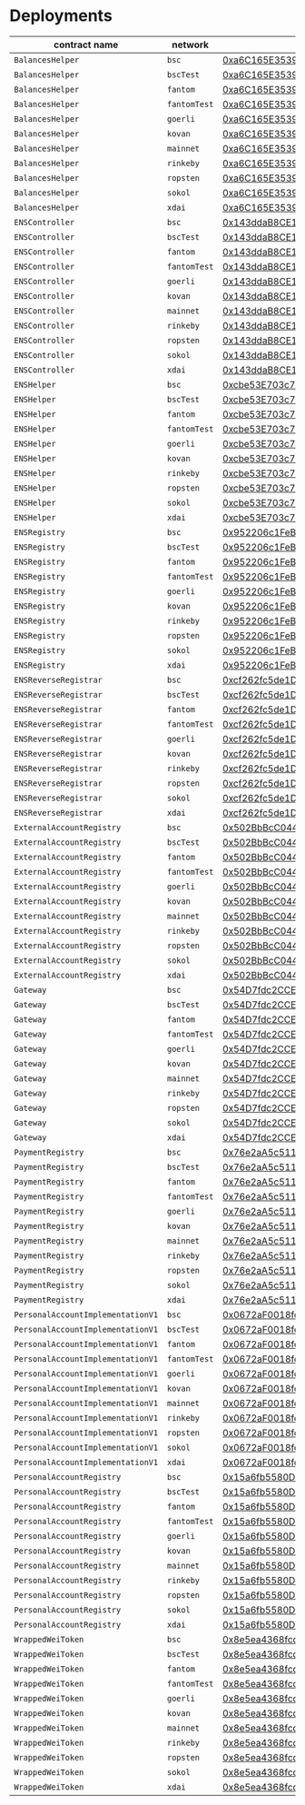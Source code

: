 # Deployments

| contract name | network | contract address | transaction hash |  
| --- | --- | --- |  --- | 
| `BalancesHelper` | `bsc` | [0xa6C165E3539A2bE6d55e2935EC9979D8C850A21b](https://bscscan.com/address/0xa6c165e3539a2be6d55e2935ec9979d8c850a21b) | [0x1f1dbd617b90f1927a93e17cd6020edaf65c172639197868bf908ad40d36de3e](https://bscscan.com/tx/0x1f1dbd617b90f1927a93e17cd6020edaf65c172639197868bf908ad40d36de3e) | 
| `BalancesHelper` | `bscTest` | [0xa6C165E3539A2bE6d55e2935EC9979D8C850A21b](https://testnet.bscscan.com/address/0xa6c165e3539a2be6d55e2935ec9979d8c850a21b) | [0xc699efba845c83cbe9c5f3f50816cd16e1d21486ff4c39ff494f1745d5071cd0](https://testnet.bscscan.com/tx/0xc699efba845c83cbe9c5f3f50816cd16e1d21486ff4c39ff494f1745d5071cd0) | 
| `BalancesHelper` | `fantom` | [0xa6C165E3539A2bE6d55e2935EC9979D8C850A21b](https://ftmscan.com/address/0xa6c165e3539a2be6d55e2935ec9979d8c850a21b) | [0x1646ebaef42d1391e14e8ac3cbfed75f7bfc2e6a8cd7cedd6120ad8619f5cf1c](https://ftmscan.com/tx/0x1646ebaef42d1391e14e8ac3cbfed75f7bfc2e6a8cd7cedd6120ad8619f5cf1c) | 
| `BalancesHelper` | `fantomTest` | [0xa6C165E3539A2bE6d55e2935EC9979D8C850A21b](https://explorer.testnet.fantom.network/address/0xa6c165e3539a2be6d55e2935ec9979d8c850a21b) | [0x5f84bfcc0b049d79ec05bdab40e895a3a1647747632e4dfa8f4f5817eeffd7bf](https://explorer.testnet.fantom.network/transactions/0x5f84bfcc0b049d79ec05bdab40e895a3a1647747632e4dfa8f4f5817eeffd7bf) | 
| `BalancesHelper` | `goerli` | [0xa6C165E3539A2bE6d55e2935EC9979D8C850A21b](https://goerli.etherscan.io/address/0xa6c165e3539a2be6d55e2935ec9979d8c850a21b) | [0x3b5305b384cc88759fa0f39fcb92b1f3a8b63575d6938e2314c9328816d47749](https://goerli.etherscan.io/tx/0x3b5305b384cc88759fa0f39fcb92b1f3a8b63575d6938e2314c9328816d47749) | 
| `BalancesHelper` | `kovan` | [0xa6C165E3539A2bE6d55e2935EC9979D8C850A21b](https://kovan.etherscan.io/address/0xa6c165e3539a2be6d55e2935ec9979d8c850a21b) | [0x8fad9960cefedbf0baeed8ef2dbaa42602a6d3f1b2135cb9e5f9b798a49fbcb8](https://kovan.etherscan.io/tx/0x8fad9960cefedbf0baeed8ef2dbaa42602a6d3f1b2135cb9e5f9b798a49fbcb8) | 
| `BalancesHelper` | `mainnet` | [0xa6C165E3539A2bE6d55e2935EC9979D8C850A21b](https://etherscan.io/address/0xa6c165e3539a2be6d55e2935ec9979d8c850a21b) | [0xf2e7114faf41eb9d50b18e3c9e7337830f04fa26b6103062e87efda0d306fb02](https://etherscan.io/tx/0xf2e7114faf41eb9d50b18e3c9e7337830f04fa26b6103062e87efda0d306fb02) | 
| `BalancesHelper` | `rinkeby` | [0xa6C165E3539A2bE6d55e2935EC9979D8C850A21b](https://rinkeby.etherscan.io/address/0xa6c165e3539a2be6d55e2935ec9979d8c850a21b) | [0x2fc1619cd245addbd5391d365c76ebce93c130b24ac25769f49c9bdd91b5f699](https://rinkeby.etherscan.io/tx/0x2fc1619cd245addbd5391d365c76ebce93c130b24ac25769f49c9bdd91b5f699) | 
| `BalancesHelper` | `ropsten` | [0xa6C165E3539A2bE6d55e2935EC9979D8C850A21b](https://ropsten.etherscan.io/address/0xa6c165e3539a2be6d55e2935ec9979d8c850a21b) | [0x0ff28726e8173ae913fa236d4024703238a28a63379ca04d2f6b0cd2b8bfee58](https://ropsten.etherscan.io/tx/0x0ff28726e8173ae913fa236d4024703238a28a63379ca04d2f6b0cd2b8bfee58) | 
| `BalancesHelper` | `sokol` | [0xa6C165E3539A2bE6d55e2935EC9979D8C850A21b](https://blockscout.com/poa/sokol/address/0xa6c165e3539a2be6d55e2935ec9979d8c850a21b) | [0x8784853e714a1867e053a3a44d1dec67e2e0c5e140f4a849e00ba408c293367e](https://blockscout.com/poa/sokol/tx/0x8784853e714a1867e053a3a44d1dec67e2e0c5e140f4a849e00ba408c293367e) | 
| `BalancesHelper` | `xdai` | [0xa6C165E3539A2bE6d55e2935EC9979D8C850A21b](https://blockscout.com/poa/xdai/address/0xa6c165e3539a2be6d55e2935ec9979d8c850a21b) | [0x7211518878e9f135f810a22a39b32d9f448bdeaa1654b782e78f61258282d57d](https://blockscout.com/poa/xdai/tx/0x7211518878e9f135f810a22a39b32d9f448bdeaa1654b782e78f61258282d57d) | 
| `ENSController` | `bsc` | [0x143ddaB8CE178DBD2F8D0062AC2bEfcA64572C41](https://bscscan.com/address/0x143ddab8ce178dbd2f8d0062ac2befca64572c41) | [0x04e0361b48813fbf106e500b6452e281f7aa2a716a79b618e667f3e4f484f2ca](https://bscscan.com/tx/0x04e0361b48813fbf106e500b6452e281f7aa2a716a79b618e667f3e4f484f2ca) | 
| `ENSController` | `bscTest` | [0x143ddaB8CE178DBD2F8D0062AC2bEfcA64572C41](https://testnet.bscscan.com/address/0x143ddab8ce178dbd2f8d0062ac2befca64572c41) | [0x3fd0ccee5be6c88cda0ae89720892ff16abef03951471f560e455cae02259b88](https://testnet.bscscan.com/tx/0x3fd0ccee5be6c88cda0ae89720892ff16abef03951471f560e455cae02259b88) | 
| `ENSController` | `fantom` | [0x143ddaB8CE178DBD2F8D0062AC2bEfcA64572C41](https://ftmscan.com/address/0x143ddab8ce178dbd2f8d0062ac2befca64572c41) | [0x75daff8983cec31865fd021ecbf7b4272b8fb24ef0f0bbc90f5e57865a3077a1](https://ftmscan.com/tx/0x75daff8983cec31865fd021ecbf7b4272b8fb24ef0f0bbc90f5e57865a3077a1) | 
| `ENSController` | `fantomTest` | [0x143ddaB8CE178DBD2F8D0062AC2bEfcA64572C41](https://explorer.testnet.fantom.network/address/0x143ddab8ce178dbd2f8d0062ac2befca64572c41) | [0x0860cc2bb440d6d96831f3a37c35ebb60bd35fb26e020e34b605737939c8b91a](https://explorer.testnet.fantom.network/transactions/0x0860cc2bb440d6d96831f3a37c35ebb60bd35fb26e020e34b605737939c8b91a) | 
| `ENSController` | `goerli` | [0x143ddaB8CE178DBD2F8D0062AC2bEfcA64572C41](https://goerli.etherscan.io/address/0x143ddab8ce178dbd2f8d0062ac2befca64572c41) | [0x1f5ef903da0cbe46c4092959e2e9e487b1b27d5bf7760d6c68798a1de82ac4ed](https://goerli.etherscan.io/tx/0x1f5ef903da0cbe46c4092959e2e9e487b1b27d5bf7760d6c68798a1de82ac4ed) | 
| `ENSController` | `kovan` | [0x143ddaB8CE178DBD2F8D0062AC2bEfcA64572C41](https://kovan.etherscan.io/address/0x143ddab8ce178dbd2f8d0062ac2befca64572c41) | [0xb19d76853204c175774a76f96cef4c3fe9ca222954990e0b63538497cc961beb](https://kovan.etherscan.io/tx/0xb19d76853204c175774a76f96cef4c3fe9ca222954990e0b63538497cc961beb) | 
| `ENSController` | `mainnet` | [0x143ddaB8CE178DBD2F8D0062AC2bEfcA64572C41](https://etherscan.io/address/0x143ddab8ce178dbd2f8d0062ac2befca64572c41) | [0xb59a40fc79f01e77d90ac34b39aedcb1e7024e06326adbbd22f8fe295eb8d8c4](https://etherscan.io/tx/0xb59a40fc79f01e77d90ac34b39aedcb1e7024e06326adbbd22f8fe295eb8d8c4) | 
| `ENSController` | `rinkeby` | [0x143ddaB8CE178DBD2F8D0062AC2bEfcA64572C41](https://rinkeby.etherscan.io/address/0x143ddab8ce178dbd2f8d0062ac2befca64572c41) | [0xd0048a89012fb4f7575a8245d10613a3e09deea6adcbe7e1715b1239b5a7849a](https://rinkeby.etherscan.io/tx/0xd0048a89012fb4f7575a8245d10613a3e09deea6adcbe7e1715b1239b5a7849a) | 
| `ENSController` | `ropsten` | [0x143ddaB8CE178DBD2F8D0062AC2bEfcA64572C41](https://ropsten.etherscan.io/address/0x143ddab8ce178dbd2f8d0062ac2befca64572c41) | [0xd05a04e524954ae6b0186107192b293e89af13d8501f948b899a4f8e2f8c732b](https://ropsten.etherscan.io/tx/0xd05a04e524954ae6b0186107192b293e89af13d8501f948b899a4f8e2f8c732b) | 
| `ENSController` | `sokol` | [0x143ddaB8CE178DBD2F8D0062AC2bEfcA64572C41](https://blockscout.com/poa/sokol/address/0x143ddab8ce178dbd2f8d0062ac2befca64572c41) | [0x6b43572ba1ed2ce6eca7f5a44de2bf81d0b1669835229c6afac223a44ade9ba7](https://blockscout.com/poa/sokol/tx/0x6b43572ba1ed2ce6eca7f5a44de2bf81d0b1669835229c6afac223a44ade9ba7) | 
| `ENSController` | `xdai` | [0x143ddaB8CE178DBD2F8D0062AC2bEfcA64572C41](https://blockscout.com/poa/xdai/address/0x143ddab8ce178dbd2f8d0062ac2befca64572c41) | [0xb044f7858e5f7704a41692d6b7e0a6b8d1a348900eb0b0df27e39a270ba32b86](https://blockscout.com/poa/xdai/tx/0xb044f7858e5f7704a41692d6b7e0a6b8d1a348900eb0b0df27e39a270ba32b86) | 
| `ENSHelper` | `bsc` | [0xcbe53E703c7e35CC5c74710b1B7C4fA5eD616b67](https://bscscan.com/address/0xcbe53e703c7e35cc5c74710b1b7c4fa5ed616b67) | [0xea18a01b5858e0d5b23bf4890213fdb04202b89867dc974d7e8ded904be0aa2e](https://bscscan.com/tx/0xea18a01b5858e0d5b23bf4890213fdb04202b89867dc974d7e8ded904be0aa2e) | 
| `ENSHelper` | `bscTest` | [0xcbe53E703c7e35CC5c74710b1B7C4fA5eD616b67](https://testnet.bscscan.com/address/0xcbe53e703c7e35cc5c74710b1b7c4fa5ed616b67) | [0x735b637debfdd849c29f0db48657e91301dcc1e4798bdf2f8a0dd770d5415dbe](https://testnet.bscscan.com/tx/0x735b637debfdd849c29f0db48657e91301dcc1e4798bdf2f8a0dd770d5415dbe) | 
| `ENSHelper` | `fantom` | [0xcbe53E703c7e35CC5c74710b1B7C4fA5eD616b67](https://ftmscan.com/address/0xcbe53e703c7e35cc5c74710b1b7c4fa5ed616b67) | [0x81d97c935cb8187fcf889bb5fb7cf29dc847ac64a8462f2bb8269273b9bfa26a](https://ftmscan.com/tx/0x81d97c935cb8187fcf889bb5fb7cf29dc847ac64a8462f2bb8269273b9bfa26a) | 
| `ENSHelper` | `fantomTest` | [0xcbe53E703c7e35CC5c74710b1B7C4fA5eD616b67](https://explorer.testnet.fantom.network/address/0xcbe53e703c7e35cc5c74710b1b7c4fa5ed616b67) | [0x10b23eba2f50a6011d1867a5aaf18a8f11288d87907f6ac48639efbc54c6eeab](https://explorer.testnet.fantom.network/transactions/0x10b23eba2f50a6011d1867a5aaf18a8f11288d87907f6ac48639efbc54c6eeab) | 
| `ENSHelper` | `goerli` | [0xcbe53E703c7e35CC5c74710b1B7C4fA5eD616b67](https://goerli.etherscan.io/address/0xcbe53e703c7e35cc5c74710b1b7c4fa5ed616b67) | [0x9eb8be5eba65404fdf4ba37cac6bb2b1278b6391f3521a759c619e778d5b4268](https://goerli.etherscan.io/tx/0x9eb8be5eba65404fdf4ba37cac6bb2b1278b6391f3521a759c619e778d5b4268) | 
| `ENSHelper` | `kovan` | [0xcbe53E703c7e35CC5c74710b1B7C4fA5eD616b67](https://kovan.etherscan.io/address/0xcbe53e703c7e35cc5c74710b1b7c4fa5ed616b67) | [0xee5998b0185be231684cc9ab0d9ee6b62ea457f7a567fc504b6bbc49c715ee07](https://kovan.etherscan.io/tx/0xee5998b0185be231684cc9ab0d9ee6b62ea457f7a567fc504b6bbc49c715ee07) | 
| `ENSHelper` | `rinkeby` | [0xcbe53E703c7e35CC5c74710b1B7C4fA5eD616b67](https://rinkeby.etherscan.io/address/0xcbe53e703c7e35cc5c74710b1b7c4fa5ed616b67) | [0xd12626e2ca48c2111447011ab9187a8cdfc13a410cf3112d1ba585ecc606b17c](https://rinkeby.etherscan.io/tx/0xd12626e2ca48c2111447011ab9187a8cdfc13a410cf3112d1ba585ecc606b17c) | 
| `ENSHelper` | `ropsten` | [0xcbe53E703c7e35CC5c74710b1B7C4fA5eD616b67](https://ropsten.etherscan.io/address/0xcbe53e703c7e35cc5c74710b1b7c4fa5ed616b67) | [0x9da4e3d85b1ca51d0e9145dd528eeaacfee63c406e009062990bf2aa8702dde3](https://ropsten.etherscan.io/tx/0x9da4e3d85b1ca51d0e9145dd528eeaacfee63c406e009062990bf2aa8702dde3) | 
| `ENSHelper` | `sokol` | [0xcbe53E703c7e35CC5c74710b1B7C4fA5eD616b67](https://blockscout.com/poa/sokol/address/0xcbe53e703c7e35cc5c74710b1b7c4fa5ed616b67) | [0x68f97833ad368a6b0da1441c49c8fccd04966159f3ade859366962847892f74f](https://blockscout.com/poa/sokol/tx/0x68f97833ad368a6b0da1441c49c8fccd04966159f3ade859366962847892f74f) | 
| `ENSHelper` | `xdai` | [0xcbe53E703c7e35CC5c74710b1B7C4fA5eD616b67](https://blockscout.com/poa/xdai/address/0xcbe53e703c7e35cc5c74710b1b7c4fa5ed616b67) | [0xcd73318c9f12f9fba8abd4426e5efd11f353b48bf260c44247fa8ed554f9d4e2](https://blockscout.com/poa/xdai/tx/0xcd73318c9f12f9fba8abd4426e5efd11f353b48bf260c44247fa8ed554f9d4e2) | 
| `ENSRegistry` | `bsc` | [0x952206c1FeBfD47D3Ebcf6d06f1372260512724c](https://bscscan.com/address/0x952206c1febfd47d3ebcf6d06f1372260512724c) | [0x12aabf91f5dc0ddb137fe17e7a42b3c4753b8dde69c91800e6fd5e08d50211f5](https://bscscan.com/tx/0x12aabf91f5dc0ddb137fe17e7a42b3c4753b8dde69c91800e6fd5e08d50211f5) | 
| `ENSRegistry` | `bscTest` | [0x952206c1FeBfD47D3Ebcf6d06f1372260512724c](https://testnet.bscscan.com/address/0x952206c1febfd47d3ebcf6d06f1372260512724c) | [0x35400750ff32a4901df52d0d22dde2ab8bf9c51cabea10738efd071a2c225e5c](https://testnet.bscscan.com/tx/0x35400750ff32a4901df52d0d22dde2ab8bf9c51cabea10738efd071a2c225e5c) | 
| `ENSRegistry` | `fantom` | [0x952206c1FeBfD47D3Ebcf6d06f1372260512724c](https://ftmscan.com/address/0x952206c1febfd47d3ebcf6d06f1372260512724c) | [0xef652cecf46d605787cc04475515948dced6d97ab3c0f3a2749b97fbff80e967](https://ftmscan.com/tx/0xef652cecf46d605787cc04475515948dced6d97ab3c0f3a2749b97fbff80e967) | 
| `ENSRegistry` | `fantomTest` | [0x952206c1FeBfD47D3Ebcf6d06f1372260512724c](https://explorer.testnet.fantom.network/address/0x952206c1febfd47d3ebcf6d06f1372260512724c) | [0x4590521d58ea1c6f063cf0ba082954edec9c6ecfd30c6772dd2aaddd2f8814d0](https://explorer.testnet.fantom.network/transactions/0x4590521d58ea1c6f063cf0ba082954edec9c6ecfd30c6772dd2aaddd2f8814d0) | 
| `ENSRegistry` | `goerli` | [0x952206c1FeBfD47D3Ebcf6d06f1372260512724c](https://goerli.etherscan.io/address/0x952206c1febfd47d3ebcf6d06f1372260512724c) | [0x5390230d9bb76070239c6afd196fe499913547296cb905f6a3078a68f1808e5e](https://goerli.etherscan.io/tx/0x5390230d9bb76070239c6afd196fe499913547296cb905f6a3078a68f1808e5e) | 
| `ENSRegistry` | `kovan` | [0x952206c1FeBfD47D3Ebcf6d06f1372260512724c](https://kovan.etherscan.io/address/0x952206c1febfd47d3ebcf6d06f1372260512724c) | [0x189881198b4ad105fc3fa7b04369b55f3e44203bc40e840d3cbb965e0bcdbeb0](https://kovan.etherscan.io/tx/0x189881198b4ad105fc3fa7b04369b55f3e44203bc40e840d3cbb965e0bcdbeb0) | 
| `ENSRegistry` | `rinkeby` | [0x952206c1FeBfD47D3Ebcf6d06f1372260512724c](https://rinkeby.etherscan.io/address/0x952206c1febfd47d3ebcf6d06f1372260512724c) | [0xe2944e716d62b842abac01a18e3b6889693e26dd18d48b02f0726a911f4d4235](https://rinkeby.etherscan.io/tx/0xe2944e716d62b842abac01a18e3b6889693e26dd18d48b02f0726a911f4d4235) | 
| `ENSRegistry` | `ropsten` | [0x952206c1FeBfD47D3Ebcf6d06f1372260512724c](https://ropsten.etherscan.io/address/0x952206c1febfd47d3ebcf6d06f1372260512724c) | [0xaf97a6f50d6ce77bb2007d3d568fdabc2c0fbf062c5cb3db3aa91b5eb0075535](https://ropsten.etherscan.io/tx/0xaf97a6f50d6ce77bb2007d3d568fdabc2c0fbf062c5cb3db3aa91b5eb0075535) | 
| `ENSRegistry` | `sokol` | [0x952206c1FeBfD47D3Ebcf6d06f1372260512724c](https://blockscout.com/poa/sokol/address/0x952206c1febfd47d3ebcf6d06f1372260512724c) | [0x6bd8ca02f736d61daf10d394312c4467ad99668e628daaa9667ea4a5d717bad9](https://blockscout.com/poa/sokol/tx/0x6bd8ca02f736d61daf10d394312c4467ad99668e628daaa9667ea4a5d717bad9) | 
| `ENSRegistry` | `xdai` | [0x952206c1FeBfD47D3Ebcf6d06f1372260512724c](https://blockscout.com/poa/xdai/address/0x952206c1febfd47d3ebcf6d06f1372260512724c) | [0xb06fedcfc775a32f32e1a9d45c4b36ae2104f72e3182a7c21dd46408a91d692d](https://blockscout.com/poa/xdai/tx/0xb06fedcfc775a32f32e1a9d45c4b36ae2104f72e3182a7c21dd46408a91d692d) | 
| `ENSReverseRegistrar` | `bsc` | [0xcf262fc5de1DdF740159ff01e66CD294759b2F25](https://bscscan.com/address/0xcf262fc5de1ddf740159ff01e66cd294759b2f25) | [0x56107c658ed79334c7186029077a1640518ebe16f875d7340193e9e13fcf3daa](https://bscscan.com/tx/0x56107c658ed79334c7186029077a1640518ebe16f875d7340193e9e13fcf3daa) | 
| `ENSReverseRegistrar` | `bscTest` | [0xcf262fc5de1DdF740159ff01e66CD294759b2F25](https://testnet.bscscan.com/address/0xcf262fc5de1ddf740159ff01e66cd294759b2f25) | [0xedcc3585f77191542d77e2328048831c9e60a63a1db3f017f36cd07e10049885](https://testnet.bscscan.com/tx/0xedcc3585f77191542d77e2328048831c9e60a63a1db3f017f36cd07e10049885) | 
| `ENSReverseRegistrar` | `fantom` | [0xcf262fc5de1DdF740159ff01e66CD294759b2F25](https://ftmscan.com/address/0xcf262fc5de1ddf740159ff01e66cd294759b2f25) | [0x84de7e2f4b73c19aa90513e8258a76fdbefeffcb90dc73d71808686d001521ce](https://ftmscan.com/tx/0x84de7e2f4b73c19aa90513e8258a76fdbefeffcb90dc73d71808686d001521ce) | 
| `ENSReverseRegistrar` | `fantomTest` | [0xcf262fc5de1DdF740159ff01e66CD294759b2F25](https://explorer.testnet.fantom.network/address/0xcf262fc5de1ddf740159ff01e66cd294759b2f25) | [0xdc92987390819cf52dce75b23ae52f83f59fbe8b4c309ed8fa00c91389f06eb3](https://explorer.testnet.fantom.network/transactions/0xdc92987390819cf52dce75b23ae52f83f59fbe8b4c309ed8fa00c91389f06eb3) | 
| `ENSReverseRegistrar` | `goerli` | [0xcf262fc5de1DdF740159ff01e66CD294759b2F25](https://goerli.etherscan.io/address/0xcf262fc5de1ddf740159ff01e66cd294759b2f25) | [0x69dd1863300892fe7429f996cba22c203c6334bed2a212f0515d0b0e6bb0f87a](https://goerli.etherscan.io/tx/0x69dd1863300892fe7429f996cba22c203c6334bed2a212f0515d0b0e6bb0f87a) | 
| `ENSReverseRegistrar` | `kovan` | [0xcf262fc5de1DdF740159ff01e66CD294759b2F25](https://kovan.etherscan.io/address/0xcf262fc5de1ddf740159ff01e66cd294759b2f25) | [0x384bfdee0b756ac8d30e9cb914f3f38fd784b883e7bf18222c1ce95b6afbcaef](https://kovan.etherscan.io/tx/0x384bfdee0b756ac8d30e9cb914f3f38fd784b883e7bf18222c1ce95b6afbcaef) | 
| `ENSReverseRegistrar` | `rinkeby` | [0xcf262fc5de1DdF740159ff01e66CD294759b2F25](https://rinkeby.etherscan.io/address/0xcf262fc5de1ddf740159ff01e66cd294759b2f25) | [0x4353f8cc9f0303e349b1f6feb6b284305bd1a23fb1340ce19f2bdf6f3d45c022](https://rinkeby.etherscan.io/tx/0x4353f8cc9f0303e349b1f6feb6b284305bd1a23fb1340ce19f2bdf6f3d45c022) | 
| `ENSReverseRegistrar` | `ropsten` | [0xcf262fc5de1DdF740159ff01e66CD294759b2F25](https://ropsten.etherscan.io/address/0xcf262fc5de1ddf740159ff01e66cd294759b2f25) | [0xc64a18c1cb3ce81ca8cac6a9bf42aa934c7064a63eb27cc7560afcbb75ad6fbd](https://ropsten.etherscan.io/tx/0xc64a18c1cb3ce81ca8cac6a9bf42aa934c7064a63eb27cc7560afcbb75ad6fbd) | 
| `ENSReverseRegistrar` | `sokol` | [0xcf262fc5de1DdF740159ff01e66CD294759b2F25](https://blockscout.com/poa/sokol/address/0xcf262fc5de1ddf740159ff01e66cd294759b2f25) | [0x080d975a2e138c8e73f36d9fd71bdd477f5238e6fce92a288d0eca499b1b3b57](https://blockscout.com/poa/sokol/tx/0x080d975a2e138c8e73f36d9fd71bdd477f5238e6fce92a288d0eca499b1b3b57) | 
| `ENSReverseRegistrar` | `xdai` | [0xcf262fc5de1DdF740159ff01e66CD294759b2F25](https://blockscout.com/poa/xdai/address/0xcf262fc5de1ddf740159ff01e66cd294759b2f25) | [0x22ae2aff9b39295da2015a42602100353f11ad0efe50dd9a37d17c33ef21aa9b](https://blockscout.com/poa/xdai/tx/0x22ae2aff9b39295da2015a42602100353f11ad0efe50dd9a37d17c33ef21aa9b) | 
| `ExternalAccountRegistry` | `bsc` | [0x502BbBcC044d2B146c310eB24E5cd8Eba37EdbEc](https://bscscan.com/address/0x502bbbcc044d2b146c310eb24e5cd8eba37edbec) | [0x1bf5ee1174891c9ff9f9bbbb7be6d8ed4f64a1ec7532b97427a0e8a51305b7e3](https://bscscan.com/tx/0x1bf5ee1174891c9ff9f9bbbb7be6d8ed4f64a1ec7532b97427a0e8a51305b7e3) | 
| `ExternalAccountRegistry` | `bscTest` | [0x502BbBcC044d2B146c310eB24E5cd8Eba37EdbEc](https://testnet.bscscan.com/address/0x502bbbcc044d2b146c310eb24e5cd8eba37edbec) | [0x7eab86b7bada6db753d5dd456e8b3140ac6e295225fe7612343bb096905511b0](https://testnet.bscscan.com/tx/0x7eab86b7bada6db753d5dd456e8b3140ac6e295225fe7612343bb096905511b0) | 
| `ExternalAccountRegistry` | `fantom` | [0x502BbBcC044d2B146c310eB24E5cd8Eba37EdbEc](https://ftmscan.com/address/0x502bbbcc044d2b146c310eb24e5cd8eba37edbec) | [0x96903c94c1834c59a21fc8e5b2d3542ed21915c27bbf92af75a3c4f37d87ef05](https://ftmscan.com/tx/0x96903c94c1834c59a21fc8e5b2d3542ed21915c27bbf92af75a3c4f37d87ef05) | 
| `ExternalAccountRegistry` | `fantomTest` | [0x502BbBcC044d2B146c310eB24E5cd8Eba37EdbEc](https://explorer.testnet.fantom.network/address/0x502bbbcc044d2b146c310eb24e5cd8eba37edbec) | [0xbb4f123ba1a192659d3d0bac2b007000b65f49820e082bdbde5b174a0dac8ae3](https://explorer.testnet.fantom.network/transactions/0xbb4f123ba1a192659d3d0bac2b007000b65f49820e082bdbde5b174a0dac8ae3) | 
| `ExternalAccountRegistry` | `goerli` | [0x502BbBcC044d2B146c310eB24E5cd8Eba37EdbEc](https://goerli.etherscan.io/address/0x502bbbcc044d2b146c310eb24e5cd8eba37edbec) | [0x4e1d8431e160d7b5dc9a4e063bd310285e70ead5284fdb212552838b601e9b03](https://goerli.etherscan.io/tx/0x4e1d8431e160d7b5dc9a4e063bd310285e70ead5284fdb212552838b601e9b03) | 
| `ExternalAccountRegistry` | `kovan` | [0x502BbBcC044d2B146c310eB24E5cd8Eba37EdbEc](https://kovan.etherscan.io/address/0x502bbbcc044d2b146c310eb24e5cd8eba37edbec) | [0xff957796992db02780fab474ec85b3010638c1142e0b60c1d40b7a88d2c67c2f](https://kovan.etherscan.io/tx/0xff957796992db02780fab474ec85b3010638c1142e0b60c1d40b7a88d2c67c2f) | 
| `ExternalAccountRegistry` | `mainnet` | [0x502BbBcC044d2B146c310eB24E5cd8Eba37EdbEc](https://etherscan.io/address/0x502bbbcc044d2b146c310eb24e5cd8eba37edbec) | [0x9af00ffb28be6114a6524dea26188caca62b80d69d4ccf9ebefaa417d458a27f](https://etherscan.io/tx/0x9af00ffb28be6114a6524dea26188caca62b80d69d4ccf9ebefaa417d458a27f) | 
| `ExternalAccountRegistry` | `rinkeby` | [0x502BbBcC044d2B146c310eB24E5cd8Eba37EdbEc](https://rinkeby.etherscan.io/address/0x502bbbcc044d2b146c310eb24e5cd8eba37edbec) | [0x21d02824619c419345aa866ef31c891a53fd29531c850be2e927c608157ea8e7](https://rinkeby.etherscan.io/tx/0x21d02824619c419345aa866ef31c891a53fd29531c850be2e927c608157ea8e7) | 
| `ExternalAccountRegistry` | `ropsten` | [0x502BbBcC044d2B146c310eB24E5cd8Eba37EdbEc](https://ropsten.etherscan.io/address/0x502bbbcc044d2b146c310eb24e5cd8eba37edbec) | [0xe830124352205c4c5e68ee7053b93ec3c0ee450f1065f76fa27f98d784f54461](https://ropsten.etherscan.io/tx/0xe830124352205c4c5e68ee7053b93ec3c0ee450f1065f76fa27f98d784f54461) | 
| `ExternalAccountRegistry` | `sokol` | [0x502BbBcC044d2B146c310eB24E5cd8Eba37EdbEc](https://blockscout.com/poa/sokol/address/0x502bbbcc044d2b146c310eb24e5cd8eba37edbec) | [0xcca6fcfae2d70052bfe44c5297b73ab30f46ca32c3574589314de416ee045d3c](https://blockscout.com/poa/sokol/tx/0xcca6fcfae2d70052bfe44c5297b73ab30f46ca32c3574589314de416ee045d3c) | 
| `ExternalAccountRegistry` | `xdai` | [0x502BbBcC044d2B146c310eB24E5cd8Eba37EdbEc](https://blockscout.com/poa/xdai/address/0x502bbbcc044d2b146c310eb24e5cd8eba37edbec) | [0x9b3fc9705bfc0104feda1e6da575faa4cadc77dfbf46bd0f3bb94661f0851562](https://blockscout.com/poa/xdai/tx/0x9b3fc9705bfc0104feda1e6da575faa4cadc77dfbf46bd0f3bb94661f0851562) | 
| `Gateway` | `bsc` | [0x54D7fdc2CCE45878dF9dF81A9802e33d29f274e1](https://bscscan.com/address/0x54d7fdc2cce45878df9df81a9802e33d29f274e1) | [0x1d0a73274102a4daa16feb99b0f8e348da537433a884ce1b420f54e6ffceab62](https://bscscan.com/tx/0x1d0a73274102a4daa16feb99b0f8e348da537433a884ce1b420f54e6ffceab62) | 
| `Gateway` | `bscTest` | [0x54D7fdc2CCE45878dF9dF81A9802e33d29f274e1](https://testnet.bscscan.com/address/0x54d7fdc2cce45878df9df81a9802e33d29f274e1) | [0x835f053a956df4cf03bb44c3c271685d631e7cf7094dee947363c2e6e43d73e9](https://testnet.bscscan.com/tx/0x835f053a956df4cf03bb44c3c271685d631e7cf7094dee947363c2e6e43d73e9) | 
| `Gateway` | `fantom` | [0x54D7fdc2CCE45878dF9dF81A9802e33d29f274e1](https://ftmscan.com/address/0x54d7fdc2cce45878df9df81a9802e33d29f274e1) | [0xbbd582a0e1ddc69b535384dc924c3ad851f45d7f6e536800444b747898329da3](https://ftmscan.com/tx/0xbbd582a0e1ddc69b535384dc924c3ad851f45d7f6e536800444b747898329da3) | 
| `Gateway` | `fantomTest` | [0x54D7fdc2CCE45878dF9dF81A9802e33d29f274e1](https://explorer.testnet.fantom.network/address/0x54d7fdc2cce45878df9df81a9802e33d29f274e1) | [0x568983870e122e3ac9cc074288b9a3b0d4873a8a8c5adeada11f80aa968ae5e2](https://explorer.testnet.fantom.network/transactions/0x568983870e122e3ac9cc074288b9a3b0d4873a8a8c5adeada11f80aa968ae5e2) | 
| `Gateway` | `goerli` | [0x54D7fdc2CCE45878dF9dF81A9802e33d29f274e1](https://goerli.etherscan.io/address/0x54d7fdc2cce45878df9df81a9802e33d29f274e1) | [0x8fe5f3fc01f18feb9d304a4e389108f219b3e9cd9a028cfbe1c7b8ff5fc1da42](https://goerli.etherscan.io/tx/0x8fe5f3fc01f18feb9d304a4e389108f219b3e9cd9a028cfbe1c7b8ff5fc1da42) | 
| `Gateway` | `kovan` | [0x54D7fdc2CCE45878dF9dF81A9802e33d29f274e1](https://kovan.etherscan.io/address/0x54d7fdc2cce45878df9df81a9802e33d29f274e1) | [0xef0041b47f18f4213e129a81dbb1810472dc5f269747a53a51c3384c864c0bcc](https://kovan.etherscan.io/tx/0xef0041b47f18f4213e129a81dbb1810472dc5f269747a53a51c3384c864c0bcc) | 
| `Gateway` | `mainnet` | [0x54D7fdc2CCE45878dF9dF81A9802e33d29f274e1](https://etherscan.io/address/0x54d7fdc2cce45878df9df81a9802e33d29f274e1) | [0x4561f71d3ad7e7f1e92fb6776833868995e105f14b4c5ca60f9c1e9c52e838b7](https://etherscan.io/tx/0x4561f71d3ad7e7f1e92fb6776833868995e105f14b4c5ca60f9c1e9c52e838b7) | 
| `Gateway` | `rinkeby` | [0x54D7fdc2CCE45878dF9dF81A9802e33d29f274e1](https://rinkeby.etherscan.io/address/0x54d7fdc2cce45878df9df81a9802e33d29f274e1) | [0xe5e6c399fa2a73c1540fea4b12172ccf64f1e4c34586bbcd99f626e96d53061f](https://rinkeby.etherscan.io/tx/0xe5e6c399fa2a73c1540fea4b12172ccf64f1e4c34586bbcd99f626e96d53061f) | 
| `Gateway` | `ropsten` | [0x54D7fdc2CCE45878dF9dF81A9802e33d29f274e1](https://ropsten.etherscan.io/address/0x54d7fdc2cce45878df9df81a9802e33d29f274e1) | [0x62a2c0a0a60486f40f7cd8455b2a0a48f2a0f97ba9296c09792e3a39b2437448](https://ropsten.etherscan.io/tx/0x62a2c0a0a60486f40f7cd8455b2a0a48f2a0f97ba9296c09792e3a39b2437448) | 
| `Gateway` | `sokol` | [0x54D7fdc2CCE45878dF9dF81A9802e33d29f274e1](https://blockscout.com/poa/sokol/address/0x54d7fdc2cce45878df9df81a9802e33d29f274e1) | [0x267ba3ed3c255563448f678fa2df6217e287df3c65d4beab48714d24c7da0e07](https://blockscout.com/poa/sokol/tx/0x267ba3ed3c255563448f678fa2df6217e287df3c65d4beab48714d24c7da0e07) | 
| `Gateway` | `xdai` | [0x54D7fdc2CCE45878dF9dF81A9802e33d29f274e1](https://blockscout.com/poa/xdai/address/0x54d7fdc2cce45878df9df81a9802e33d29f274e1) | [0x2be47b8bc1698b567dc7a7bf81ff569450a93bc234f2c6e4337ca01d2aeae405](https://blockscout.com/poa/xdai/tx/0x2be47b8bc1698b567dc7a7bf81ff569450a93bc234f2c6e4337ca01d2aeae405) | 
| `PaymentRegistry` | `bsc` | [0x76e2aA5c511E24cf13997921163B66D6d0dE1910](https://bscscan.com/address/0x76e2aa5c511e24cf13997921163b66d6d0de1910) | [0x6ba65a598f2c8588e7f02e6af1aa107708ce3fb42ff21735d2919dc6489a8879](https://bscscan.com/tx/0x6ba65a598f2c8588e7f02e6af1aa107708ce3fb42ff21735d2919dc6489a8879) | 
| `PaymentRegistry` | `bscTest` | [0x76e2aA5c511E24cf13997921163B66D6d0dE1910](https://testnet.bscscan.com/address/0x76e2aa5c511e24cf13997921163b66d6d0de1910) | [0x119c1573cbec4db4e2993bc45dc8275f5268e9fd3867aacd53415d3942165075](https://testnet.bscscan.com/tx/0x119c1573cbec4db4e2993bc45dc8275f5268e9fd3867aacd53415d3942165075) | 
| `PaymentRegistry` | `fantom` | [0x76e2aA5c511E24cf13997921163B66D6d0dE1910](https://ftmscan.com/address/0x76e2aa5c511e24cf13997921163b66d6d0de1910) | [0xec1fa2117e8d897b570f3f29dd819c67075b7658ade9e5887a6f921fa00dbc1c](https://ftmscan.com/tx/0xec1fa2117e8d897b570f3f29dd819c67075b7658ade9e5887a6f921fa00dbc1c) | 
| `PaymentRegistry` | `fantomTest` | [0x76e2aA5c511E24cf13997921163B66D6d0dE1910](https://explorer.testnet.fantom.network/address/0x76e2aa5c511e24cf13997921163b66d6d0de1910) | [0xe5174a84337fec27ed317956bb26ca3560d909a6a1aef4b96c08d8aef5c78627](https://explorer.testnet.fantom.network/transactions/0xe5174a84337fec27ed317956bb26ca3560d909a6a1aef4b96c08d8aef5c78627) | 
| `PaymentRegistry` | `goerli` | [0x76e2aA5c511E24cf13997921163B66D6d0dE1910](https://goerli.etherscan.io/address/0x76e2aa5c511e24cf13997921163b66d6d0de1910) | [0x62705e85779de003ddd6d32f3742ef9051166e334a8ae50b589e7cec1123c599](https://goerli.etherscan.io/tx/0x62705e85779de003ddd6d32f3742ef9051166e334a8ae50b589e7cec1123c599) | 
| `PaymentRegistry` | `kovan` | [0x76e2aA5c511E24cf13997921163B66D6d0dE1910](https://kovan.etherscan.io/address/0x76e2aa5c511e24cf13997921163b66d6d0de1910) | [0x4968229c607e7bfa5bf5a3984b4c90c6fee42d9cb64f39fa56df508422e8d3c3](https://kovan.etherscan.io/tx/0x4968229c607e7bfa5bf5a3984b4c90c6fee42d9cb64f39fa56df508422e8d3c3) | 
| `PaymentRegistry` | `mainnet` | [0x76e2aA5c511E24cf13997921163B66D6d0dE1910](https://etherscan.io/address/0x76e2aa5c511e24cf13997921163b66d6d0de1910) | [0x8b64b956a4904bd9d030474cfc195963d501f253572c41721a4e092ef9b281ed](https://etherscan.io/tx/0x8b64b956a4904bd9d030474cfc195963d501f253572c41721a4e092ef9b281ed) | 
| `PaymentRegistry` | `rinkeby` | [0x76e2aA5c511E24cf13997921163B66D6d0dE1910](https://rinkeby.etherscan.io/address/0x76e2aa5c511e24cf13997921163b66d6d0de1910) | [0xc8719537e43ff1d4988415e5acdcb4a3326c502947e0c15191dda0196560a331](https://rinkeby.etherscan.io/tx/0xc8719537e43ff1d4988415e5acdcb4a3326c502947e0c15191dda0196560a331) | 
| `PaymentRegistry` | `ropsten` | [0x76e2aA5c511E24cf13997921163B66D6d0dE1910](https://ropsten.etherscan.io/address/0x76e2aa5c511e24cf13997921163b66d6d0de1910) | [0xbac587b0eba42a361a6415eaf9edc9e37223f9f579e33246e282b5bb36242d98](https://ropsten.etherscan.io/tx/0xbac587b0eba42a361a6415eaf9edc9e37223f9f579e33246e282b5bb36242d98) | 
| `PaymentRegistry` | `sokol` | [0x76e2aA5c511E24cf13997921163B66D6d0dE1910](https://blockscout.com/poa/sokol/address/0x76e2aa5c511e24cf13997921163b66d6d0de1910) | [0x73dfe0094c8b4cb9020bd0c9563dacb9cb6114989d7e3b4d363a50ed144b393e](https://blockscout.com/poa/sokol/tx/0x73dfe0094c8b4cb9020bd0c9563dacb9cb6114989d7e3b4d363a50ed144b393e) | 
| `PaymentRegistry` | `xdai` | [0x76e2aA5c511E24cf13997921163B66D6d0dE1910](https://blockscout.com/poa/xdai/address/0x76e2aa5c511e24cf13997921163b66d6d0de1910) | [0x40cf0b20c419607ec7dc7c6625fa1b4428f14187a25e2b248ff1b2bc94f704d8](https://blockscout.com/poa/xdai/tx/0x40cf0b20c419607ec7dc7c6625fa1b4428f14187a25e2b248ff1b2bc94f704d8) | 
| `PersonalAccountImplementationV1` | `bsc` | [0x0672aF0018fdEbACcc93c7D047D62b72CB12883A](https://bscscan.com/address/0x0672af0018fdebaccc93c7d047d62b72cb12883a) | [0x19bb6982655cd189b545129925117cb5a974c1c66b3a09f8f98e1bf77b324a0d](https://bscscan.com/tx/0x19bb6982655cd189b545129925117cb5a974c1c66b3a09f8f98e1bf77b324a0d) | 
| `PersonalAccountImplementationV1` | `bscTest` | [0x0672aF0018fdEbACcc93c7D047D62b72CB12883A](https://testnet.bscscan.com/address/0x0672af0018fdebaccc93c7d047d62b72cb12883a) | [0x7f83447bdc7f84e0a1113b7502ac2e839557382ab369a1d1d309f8e4bc634119](https://testnet.bscscan.com/tx/0x7f83447bdc7f84e0a1113b7502ac2e839557382ab369a1d1d309f8e4bc634119) | 
| `PersonalAccountImplementationV1` | `fantom` | [0x0672aF0018fdEbACcc93c7D047D62b72CB12883A](https://ftmscan.com/address/0x0672af0018fdebaccc93c7d047d62b72cb12883a) | [0x37fdbd271640bccaee986a23e7592cddb7346e9bec29690aff470ed50fa4fb99](https://ftmscan.com/tx/0x37fdbd271640bccaee986a23e7592cddb7346e9bec29690aff470ed50fa4fb99) | 
| `PersonalAccountImplementationV1` | `fantomTest` | [0x0672aF0018fdEbACcc93c7D047D62b72CB12883A](https://explorer.testnet.fantom.network/address/0x0672af0018fdebaccc93c7d047d62b72cb12883a) | [0x780ae860774a4103ca97a1421faed868fb11ec6298155d919f5216fa5ff7cca4](https://explorer.testnet.fantom.network/transactions/0x780ae860774a4103ca97a1421faed868fb11ec6298155d919f5216fa5ff7cca4) | 
| `PersonalAccountImplementationV1` | `goerli` | [0x0672aF0018fdEbACcc93c7D047D62b72CB12883A](https://goerli.etherscan.io/address/0x0672af0018fdebaccc93c7d047d62b72cb12883a) | [0x8499fc7f611b817430ab14443c6dcb7304ce1645e9b899d3c2cf242dffadca08](https://goerli.etherscan.io/tx/0x8499fc7f611b817430ab14443c6dcb7304ce1645e9b899d3c2cf242dffadca08) | 
| `PersonalAccountImplementationV1` | `kovan` | [0x0672aF0018fdEbACcc93c7D047D62b72CB12883A](https://kovan.etherscan.io/address/0x0672af0018fdebaccc93c7d047d62b72cb12883a) | [0x241ec429bfd4c037d6405b58ceac5ce17318dc16fcc2f58e3dc56374b8e9a745](https://kovan.etherscan.io/tx/0x241ec429bfd4c037d6405b58ceac5ce17318dc16fcc2f58e3dc56374b8e9a745) | 
| `PersonalAccountImplementationV1` | `mainnet` | [0x0672aF0018fdEbACcc93c7D047D62b72CB12883A](https://etherscan.io/address/0x0672af0018fdebaccc93c7d047d62b72cb12883a) | [0xa12aa1e0274308b6b120aad854ff7f10998cb022675d2ceb49d83f39539a98af](https://etherscan.io/tx/0xa12aa1e0274308b6b120aad854ff7f10998cb022675d2ceb49d83f39539a98af) | 
| `PersonalAccountImplementationV1` | `rinkeby` | [0x0672aF0018fdEbACcc93c7D047D62b72CB12883A](https://rinkeby.etherscan.io/address/0x0672af0018fdebaccc93c7d047d62b72cb12883a) | [0x16f150cf08f2302ecb33ff5490a7ee8fab2786a8a5a30f44ecf82aacab4b5ae3](https://rinkeby.etherscan.io/tx/0x16f150cf08f2302ecb33ff5490a7ee8fab2786a8a5a30f44ecf82aacab4b5ae3) | 
| `PersonalAccountImplementationV1` | `ropsten` | [0x0672aF0018fdEbACcc93c7D047D62b72CB12883A](https://ropsten.etherscan.io/address/0x0672af0018fdebaccc93c7d047d62b72cb12883a) | [0x2452812ca96d4c16b76a8922fde4f99d6e2b44e4204a01ee3938df7a1ac0318d](https://ropsten.etherscan.io/tx/0x2452812ca96d4c16b76a8922fde4f99d6e2b44e4204a01ee3938df7a1ac0318d) | 
| `PersonalAccountImplementationV1` | `sokol` | [0x0672aF0018fdEbACcc93c7D047D62b72CB12883A](https://blockscout.com/poa/sokol/address/0x0672af0018fdebaccc93c7d047d62b72cb12883a) | [0xcd0ea43b11136702d74a93d97bdfead66f0a7e0855a3ed3ee48002d51cbe500b](https://blockscout.com/poa/sokol/tx/0xcd0ea43b11136702d74a93d97bdfead66f0a7e0855a3ed3ee48002d51cbe500b) | 
| `PersonalAccountImplementationV1` | `xdai` | [0x0672aF0018fdEbACcc93c7D047D62b72CB12883A](https://blockscout.com/poa/xdai/address/0x0672af0018fdebaccc93c7d047d62b72cb12883a) | [0x0b0f712b092fa4ae065614a95ee970cdf9575d9af336d035ca802f6d5097f7d9](https://blockscout.com/poa/xdai/tx/0x0b0f712b092fa4ae065614a95ee970cdf9575d9af336d035ca802f6d5097f7d9) | 
| `PersonalAccountRegistry` | `bsc` | [0x15a6fb5580D88ca7efcE51f89c58F428F6719FCD](https://bscscan.com/address/0x15a6fb5580d88ca7efce51f89c58f428f6719fcd) | [0xc0a00f857ede2fc1ded3873964ba4f90954e023645cdd5172774f397a8b56f7c](https://bscscan.com/tx/0xc0a00f857ede2fc1ded3873964ba4f90954e023645cdd5172774f397a8b56f7c) | 
| `PersonalAccountRegistry` | `bscTest` | [0x15a6fb5580D88ca7efcE51f89c58F428F6719FCD](https://testnet.bscscan.com/address/0x15a6fb5580d88ca7efce51f89c58f428f6719fcd) | [0x94d69fa094cd4449921efd6a4d167a04f04037843224888bbd41c2aebd63f7f4](https://testnet.bscscan.com/tx/0x94d69fa094cd4449921efd6a4d167a04f04037843224888bbd41c2aebd63f7f4) | 
| `PersonalAccountRegistry` | `fantom` | [0x15a6fb5580D88ca7efcE51f89c58F428F6719FCD](https://ftmscan.com/address/0x15a6fb5580d88ca7efce51f89c58f428f6719fcd) | [0xcf08e85136e55a60cfdf52188045fc8e1b7d169cd749634e0e99b2691dc35743](https://ftmscan.com/tx/0xcf08e85136e55a60cfdf52188045fc8e1b7d169cd749634e0e99b2691dc35743) | 
| `PersonalAccountRegistry` | `fantomTest` | [0x15a6fb5580D88ca7efcE51f89c58F428F6719FCD](https://explorer.testnet.fantom.network/address/0x15a6fb5580d88ca7efce51f89c58f428f6719fcd) | [0xc1fd63119a71523e49fa974b2c3c89db723933c3da3cdaea73d631f260b3cf4c](https://explorer.testnet.fantom.network/transactions/0xc1fd63119a71523e49fa974b2c3c89db723933c3da3cdaea73d631f260b3cf4c) | 
| `PersonalAccountRegistry` | `goerli` | [0x15a6fb5580D88ca7efcE51f89c58F428F6719FCD](https://goerli.etherscan.io/address/0x15a6fb5580d88ca7efce51f89c58f428f6719fcd) | [0xb519293504f5d5d9733b64592b1d60623dc2f3910eb876d9cbde4fa9c76a8674](https://goerli.etherscan.io/tx/0xb519293504f5d5d9733b64592b1d60623dc2f3910eb876d9cbde4fa9c76a8674) | 
| `PersonalAccountRegistry` | `kovan` | [0x15a6fb5580D88ca7efcE51f89c58F428F6719FCD](https://kovan.etherscan.io/address/0x15a6fb5580d88ca7efce51f89c58f428f6719fcd) | [0x1e50c5052b80c67f7b30d50ba91cb78fd339428b486bb95b5182706e1fe367a7](https://kovan.etherscan.io/tx/0x1e50c5052b80c67f7b30d50ba91cb78fd339428b486bb95b5182706e1fe367a7) | 
| `PersonalAccountRegistry` | `mainnet` | [0x15a6fb5580D88ca7efcE51f89c58F428F6719FCD](https://etherscan.io/address/0x15a6fb5580d88ca7efce51f89c58f428f6719fcd) | [0x9bfe81b73ff3067f0592a43eed9042bbe9eb8626003134daad55795473ac8a86](https://etherscan.io/tx/0x9bfe81b73ff3067f0592a43eed9042bbe9eb8626003134daad55795473ac8a86) | 
| `PersonalAccountRegistry` | `rinkeby` | [0x15a6fb5580D88ca7efcE51f89c58F428F6719FCD](https://rinkeby.etherscan.io/address/0x15a6fb5580d88ca7efce51f89c58f428f6719fcd) | [0xbba9df25ab6deefbc6a902652b1998adecf00f4240717a0cb0bd3aebec8623e3](https://rinkeby.etherscan.io/tx/0xbba9df25ab6deefbc6a902652b1998adecf00f4240717a0cb0bd3aebec8623e3) | 
| `PersonalAccountRegistry` | `ropsten` | [0x15a6fb5580D88ca7efcE51f89c58F428F6719FCD](https://ropsten.etherscan.io/address/0x15a6fb5580d88ca7efce51f89c58f428f6719fcd) | [0xaea1f3088791695f279f6ab72e7e7037af65025acccded06d08ba2446d0ff539](https://ropsten.etherscan.io/tx/0xaea1f3088791695f279f6ab72e7e7037af65025acccded06d08ba2446d0ff539) | 
| `PersonalAccountRegistry` | `sokol` | [0x15a6fb5580D88ca7efcE51f89c58F428F6719FCD](https://blockscout.com/poa/sokol/address/0x15a6fb5580d88ca7efce51f89c58f428f6719fcd) | [0x3c3f067050f3133af69f382d4b7cd0f79bf9bdddbbae6659e3f5f0890167e48d](https://blockscout.com/poa/sokol/tx/0x3c3f067050f3133af69f382d4b7cd0f79bf9bdddbbae6659e3f5f0890167e48d) | 
| `PersonalAccountRegistry` | `xdai` | [0x15a6fb5580D88ca7efcE51f89c58F428F6719FCD](https://blockscout.com/poa/xdai/address/0x15a6fb5580d88ca7efce51f89c58f428f6719fcd) | [0x6e96ed844e13892408c57afcf369376a23f041466776d61cc6ff54ee81574f32](https://blockscout.com/poa/xdai/tx/0x6e96ed844e13892408c57afcf369376a23f041466776d61cc6ff54ee81574f32) | 
| `WrappedWeiToken` | `bsc` | [0x8e5ea4368fcd17A4efF851C5ffa6cd03bBDeb616](https://bscscan.com/address/0x8e5ea4368fcd17a4eff851c5ffa6cd03bbdeb616) | [0xc64c3720be994d10e038252a5a612fe0a3d67e30729e354fa86acad1c6be4371](https://bscscan.com/tx/0xc64c3720be994d10e038252a5a612fe0a3d67e30729e354fa86acad1c6be4371) | 
| `WrappedWeiToken` | `bscTest` | [0x8e5ea4368fcd17A4efF851C5ffa6cd03bBDeb616](https://testnet.bscscan.com/address/0x8e5ea4368fcd17a4eff851c5ffa6cd03bbdeb616) | [0xc71ada2b1191ba27ea035145130da675c11622af20cf334db41734b7055fcf0f](https://testnet.bscscan.com/tx/0xc71ada2b1191ba27ea035145130da675c11622af20cf334db41734b7055fcf0f) | 
| `WrappedWeiToken` | `fantom` | [0x8e5ea4368fcd17A4efF851C5ffa6cd03bBDeb616](https://ftmscan.com/address/0x8e5ea4368fcd17a4eff851c5ffa6cd03bbdeb616) | [0xdbccb492244455f1cbfea463e692ef93dcdbc8b8634495e64cd1d9c819cb7576](https://ftmscan.com/tx/0xdbccb492244455f1cbfea463e692ef93dcdbc8b8634495e64cd1d9c819cb7576) | 
| `WrappedWeiToken` | `fantomTest` | [0x8e5ea4368fcd17A4efF851C5ffa6cd03bBDeb616](https://explorer.testnet.fantom.network/address/0x8e5ea4368fcd17a4eff851c5ffa6cd03bbdeb616) | [0x8f2771a9584f81f99ce25fd9bd3b96706d8e0f96e5f56a7d425484cbbcd92821](https://explorer.testnet.fantom.network/transactions/0x8f2771a9584f81f99ce25fd9bd3b96706d8e0f96e5f56a7d425484cbbcd92821) | 
| `WrappedWeiToken` | `goerli` | [0x8e5ea4368fcd17A4efF851C5ffa6cd03bBDeb616](https://goerli.etherscan.io/address/0x8e5ea4368fcd17a4eff851c5ffa6cd03bbdeb616) | [0x6cf7216292e79f323f17f966c0962853d89194b724dc58df488f227d5d2c0727](https://goerli.etherscan.io/tx/0x6cf7216292e79f323f17f966c0962853d89194b724dc58df488f227d5d2c0727) | 
| `WrappedWeiToken` | `kovan` | [0x8e5ea4368fcd17A4efF851C5ffa6cd03bBDeb616](https://kovan.etherscan.io/address/0x8e5ea4368fcd17a4eff851c5ffa6cd03bbdeb616) | [0x2939e789c81781dd0bb1fe63e8db005affe032f06bec845b6d6cf755ee805942](https://kovan.etherscan.io/tx/0x2939e789c81781dd0bb1fe63e8db005affe032f06bec845b6d6cf755ee805942) | 
| `WrappedWeiToken` | `mainnet` | [0x8e5ea4368fcd17A4efF851C5ffa6cd03bBDeb616](https://etherscan.io/address/0x8e5ea4368fcd17a4eff851c5ffa6cd03bbdeb616) | [0x628fa2e14dcdfc90c917d83c0b40a65fa5e5e8bc1660a18982877a306bc559d0](https://etherscan.io/tx/0x628fa2e14dcdfc90c917d83c0b40a65fa5e5e8bc1660a18982877a306bc559d0) | 
| `WrappedWeiToken` | `rinkeby` | [0x8e5ea4368fcd17A4efF851C5ffa6cd03bBDeb616](https://rinkeby.etherscan.io/address/0x8e5ea4368fcd17a4eff851c5ffa6cd03bbdeb616) | [0xe3a76faa1257c0495d478b7a342162fced5be6bc952230fffb4ee1ae172000c4](https://rinkeby.etherscan.io/tx/0xe3a76faa1257c0495d478b7a342162fced5be6bc952230fffb4ee1ae172000c4) | 
| `WrappedWeiToken` | `ropsten` | [0x8e5ea4368fcd17A4efF851C5ffa6cd03bBDeb616](https://ropsten.etherscan.io/address/0x8e5ea4368fcd17a4eff851c5ffa6cd03bbdeb616) | [0x94b0402094d8e48ae4dbb01956154aec69ec3b2fc0b64250d793b29247bc3ae3](https://ropsten.etherscan.io/tx/0x94b0402094d8e48ae4dbb01956154aec69ec3b2fc0b64250d793b29247bc3ae3) | 
| `WrappedWeiToken` | `sokol` | [0x8e5ea4368fcd17A4efF851C5ffa6cd03bBDeb616](https://blockscout.com/poa/sokol/address/0x8e5ea4368fcd17a4eff851c5ffa6cd03bbdeb616) | [0x1ce344f8a0970761c46e7ca7fae2046e4d0727b5b893cc15144efb4b5a437927](https://blockscout.com/poa/sokol/tx/0x1ce344f8a0970761c46e7ca7fae2046e4d0727b5b893cc15144efb4b5a437927) | 
| `WrappedWeiToken` | `xdai` | [0x8e5ea4368fcd17A4efF851C5ffa6cd03bBDeb616](https://blockscout.com/poa/xdai/address/0x8e5ea4368fcd17a4eff851c5ffa6cd03bbdeb616) | [0xc4e26ecc5f87384f5d69f98fbddd0ada090d405cdcfe4dc0d557e041c5c42389](https://blockscout.com/poa/xdai/tx/0xc4e26ecc5f87384f5d69f98fbddd0ada090d405cdcfe4dc0d557e041c5c42389) | 

